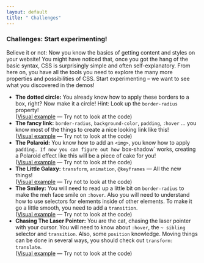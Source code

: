 ```yaml
---
layout: default
title: " Challenges"
---
```


### Challenges: Start experimenting!

Believe it or not: Now you know the basics of getting content and styles on your website! You might have noticed that, once you got the hang of the basic syntax, CSS is surprisingly simple and often self-explanatory. From here on, you have all the tools you need to explore the many more properties and possibilities of CSS. Start experimenting – we want to see what you discovered in the demos!

* **The dotted circle:** You already know how to apply these borders to a box, right? Now make it a circle! Hint: Look up the `border-radius` property!<br>
(<a href="http://codepen.io/verpixelt/full/NGxOrL/" target="_blank">Visual example</a> — Try not to look at the code)
* **The fancy link:** `border-radius`, `background-color`, `padding`, `:hover` … you know most of the things to create a nice looking link like this!<br>
(<a href="http://codepen.io/verpixelt/full/zvrmdv/" target="_blank">Visual example</a> — Try not to look at the code)
* **The Polaroid:** You know how to add an `<img>`, you know how to apply `padding. If now you can figure out how `box-shadow` works, creating a Polaroid effect like this will be a piece of cake for you!<br>
(<a href="http://codepen.io/verpixelt/full/PPZyBd/" target="_blank">Visual example</a> — Try not to look at the code)
* **The Little Galaxy:** `transform`, `animation`, `@keyframes` — All the new things!<br>
(<a href="http://codepen.io/verpixelt/full/VveEqy/" target="_blank">Visual example</a> — Try not to look at the code)
* **The Smiley:** You will need to read up a little bit on `border-radius` to make the meh face smile on `:hover`. Also you will need to understand how to use selectors for elements inside of other elements. To make it go a little smooth, you need to add a `transition`.<br>
(<a href="http://codepen.io/verpixelt/full/ojbaVo/" target="_blank">Visual example</a> — Try not to look at the code)
* **Chasing The Laser Pointer:** You are the cat, chasing the laser pointer with your cursor. You will need to know about `:hover`, the `~ sibling` selector and `transition`. Also, some `position` knowledge. Moving things can be done in several ways, you should check out `transform: translate`.<br>
(<a href="http://codepen.io/verpixelt/full/YywRyj/" target="_blank">Visual example</a> — Try not to look at the code)
